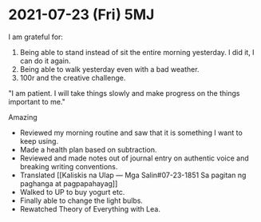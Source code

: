 # 2021-07-23 (Fri) 5MJ

I am grateful for:

1. Being able to stand instead of sit the entire morning yesterday. I did it, I can do it again.
2. Being able to walk yesterday even with a bad weather.
3. 100r and the creative challenge.

"I am patient. I will take things slowly and make progress on the things important to me."

Amazing

- Reviewed my morning routine and saw that it is something I want to keep using.
- Made a health plan based on subtraction.
- Reviewed and made notes out of journal entry on authentic voice and breaking writing conventions.
- Translated [[Kaliskis na Ulap — Mga Salin#07-23-1851 Sa pagitan ng paghanga at pagpapahayag]]
- Walked to UP to buy yogurt etc.
- Finally able to change the light bulbs.
- Rewatched Theory of Everything with Lea.

